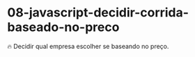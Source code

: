 # 08-javascript-decidir-corrida-baseado-no-preco
 :fire: Decidir qual empresa escolher se baseando no preço.
